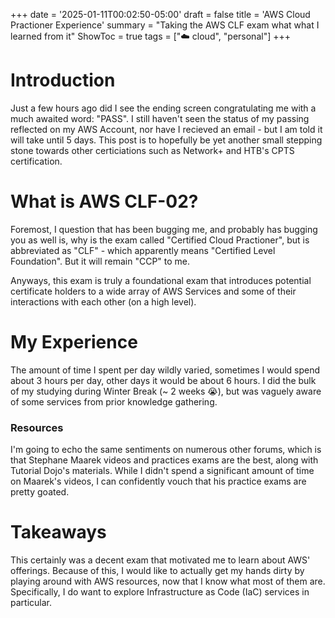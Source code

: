 +++
date = '2025-01-11T00:02:50-05:00'
draft = false
title = 'AWS Cloud Practioner Experience'
summary = "Taking the AWS CLF exam what what I learned from it"
ShowToc = true
tags = ["☁️ cloud", "personal"]
+++

# Introduction
Just a few hours ago did I see the ending screen congratulating me with a much awaited word: "PASS". I still haven't seen the status of my passing reflected on my AWS Account, nor have I recieved an email - but I am told it will take until 5 days. This post is to hopefully be yet another small stepping stone towards other certiciations such as Network+ and HTB's CPTS certification.
# What is AWS CLF-02?
Foremost, I question that has been bugging me, and probably has bugging you as well is, why is the exam called "Certified Cloud Practioner", but is abbreviated as "CLF" - which apparently means "Certified Level Foundation". But it will remain "CCP" to me.

Anyways, this exam is truly a foundational exam that introduces potential certificate holders to a wide array of AWS Services and some of their interactions with each other (on a high level).

# My Experience
The amount of time I spent per day wildly varied, sometimes I would spend about 3 hours per day, other days it would be about 6 hours. I did the bulk of my studying during Winter Break (~ 2 weeks 😭), but was vaguely aware of some services from prior knowledge gathering. 

### Resources
I'm going to echo the same sentiments on numerous other forums, which is that Stephane Maarek videos and practices exams are the best, along with Tutorial Dojo's materials. While I didn't spend a significant amount of time on Maarek's videos, I can confidently vouch that his practice exams are pretty goated.
# Takeaways
This certainly was a decent exam that motivated me to learn about AWS' offerings. Because of this, I would like to actually get my hands dirty by playing around with AWS resources, now that I know what most of them are. Specifically, I do want to explore Infrastructure as Code (IaC) services in particular.